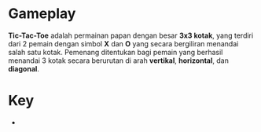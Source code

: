 # Gameplay

**Tic-Tac-Toe** adalah permainan papan dengan besar **3x3 kotak**, yang terdiri dari 2 pemain dengan simbol **X** dan **O** yang secara bergiliran menandai salah satu kotak. Pemenang ditentukan bagi pemain yang berhasil menandai 3 kotak secara berurutan di arah **vertikal**, **horizontal**, dan **diagonal**.

# Key

-